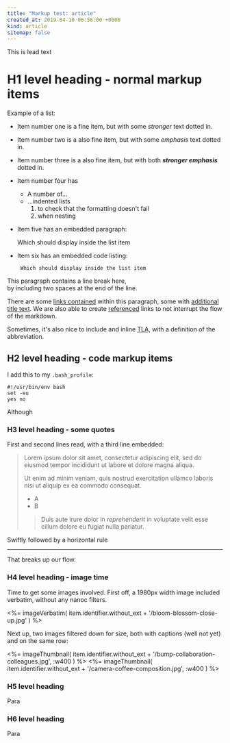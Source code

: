```yaml
---
title: "Markup test: article"
created_at: 2019-04-10 06:56:00 +0000
kind: article
sitemap: false
---
```


<p class="lead" markdown="1">
This is lead text
</p>


# H1 level heading - normal markup items
Example of a list:

 * Item number one is a fine item, but with some *stronger* text dotted in.
 * Item number two is a also fine item, but with some _emphasis_ text dotted in.
 * Item number three is a also fine item, but with both ***stronger emphasis*** dotted in.
 * Item number four has
    * A number of...
    * ...indented lists
        1. to check that the formatting doesn't fail
        2. when nesting
 * Item five has an embedded paragraph:

    Which should display inside the list item

 * Item six has an embedded code listing:

        Which should display inside the list item

This paragraph contains a line break here,  
by including two spaces at the end of the line.

There are some [links contained](http://www.example.com) within this paragraph,
some with [additional title text](# "I appear in a tooltip!"). We are also able
to create [referenced][1] links to not interrupt the flow of the markdown.

[1]: <https://www.example.com/> "Example reference"

Sometimes, it's also nice to include and inline <abbr title="Three Letter
Acronym">TLA</abbr>, with a definition of the abbreviation.

## H2 level heading - code markup items
I add this to my `.bash_profile`:

    #!/usr/bin/env bash
    set -eu
    yes no

Although


### H3 level heading - some quotes
First and second lines read, with a third line embedded:

> Lorem ipsum dolor sit amet, consectetur adipiscing elit, sed do eiusmod
> tempor incididunt ut labore et dolore magna aliqua.
>
> Ut enim ad minim veniam, quis nostrud exercitation ullamco laboris nisi ut
> aliquip ex ea commodo consequat.
>
> - A
> - B
>
>> Duis aute irure dolor in *reprehenderit* in voluptate velit esse cillum
>> dolore eu fugiat nulla pariatur.

Swiftly followed by a horizontal rule

---

That breaks up our flow.


### H4 level heading - image time
Time to get some images involved. First off, a 1980px width image included
verbatim, without any nanoc filters.

<%=
imageVerbatim(
    item.identifier.without_ext +
    '/bloom-blossom-close-up.jpg'
)
%>

Next up, two images filtered down for size, both with captions (well not yet)
and on the same row:

<div class='gallery'>
<%=
imageThumbnail(
    item.identifier.without_ext +
    '/bump-collaboration-colleagues.jpg',
    :w400
)
%>
<%=
imageThumbnail(
    item.identifier.without_ext +
    '/camera-coffee-composition.jpg',
    :w400
)
%>
</div>


### H5 level heading
Para

### H6 level heading
Para
